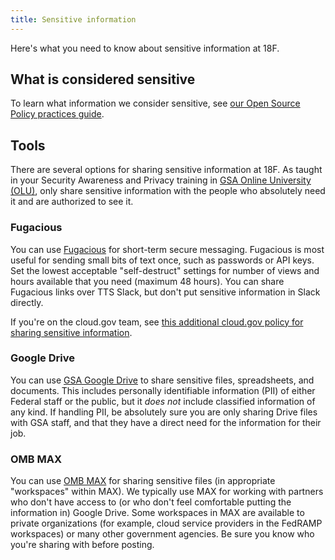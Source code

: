 ```yaml
---
title: Sensitive information
---
```


Here's what you need to know about sensitive information at 18F.

## What is considered sensitive

To learn what information we consider sensitive, see [our Open Source Policy practices guide](https://github.com/18F/open-source-policy/blob/master/practice.md#protecting-sensitive-information).

## Tools

There are several options for sharing sensitive information at 18F. As taught in your Security Awareness and Privacy training in [GSA Online University (OLU)](https://gsaolu.gsa.gov), only share sensitive information with the people who absolutely need it and are authorized to see it.

### Fugacious

<!-- Note this information needs to remain *somewhere* for cloud.gov FedRAMP compliance, since the cloud.gov team uses Fugacious. It's linked from https://cloud.gov/docs/ops/secrets/#sharing-secret-keys - if you make (or want to make) major changes here, please ping #cloud-gov-highbar. -->

You can use [Fugacious](https://fugacious.18f.gov/) for short-term secure messaging. Fugacious is most useful for sending small bits of text once, such as passwords or API keys. Set the lowest acceptable "self-destruct" settings for number of views and hours available that you need (maximum 48 hours). You can share Fugacious links over TTS Slack, but don't put sensitive information in Slack directly.

If you're on the cloud.gov team, see [this additional cloud.gov policy for sharing sensitive information](https://cloud.gov/docs/ops/secrets/).

### Google Drive

You can use [GSA Google Drive](../google-drive/) to share sensitive files, spreadsheets, and documents. This includes personally identifiable information (PII) of either Federal staff or the public, but it *does not* include classified information of any kind. If handling PII, be absolutely sure you are only sharing Drive files with GSA staff, and that they have a direct need for the information for their job.

### OMB MAX

You can use [OMB MAX](https://max.omb.gov/) for sharing sensitive files (in appropriate "workspaces" within MAX). We typically use MAX for working with partners who don't have access to (or who don't feel comfortable putting the information in) Google Drive. Some workspaces in MAX are available to private organizations (for example, cloud service providers in the FedRAMP workspaces) or many other government agencies. Be sure you know who you're sharing with before posting.
